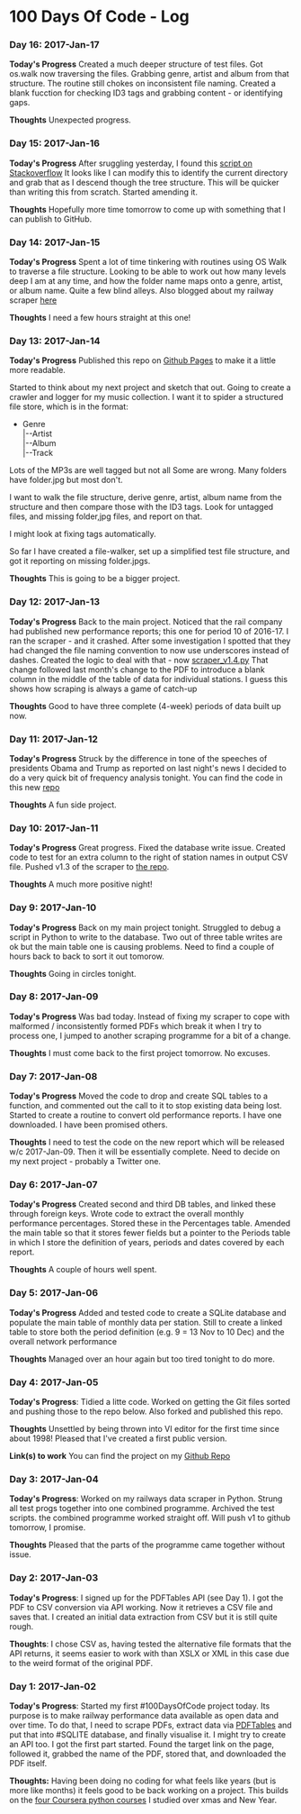 # 100 Days Of Code - Log

### Day 16: 2017-Jan-17

**Today's Progress** Created a much deeper structure of test files. Got os.walk now traversing the files. Grabbing genre, artist and album from that structure. The routine still chokes on inconsistent file naming. Created a blank fucction for checking ID3 tags and grabbing content - or identifying gaps. 

**Thoughts** Unexpected progress.

### Day 15: 2017-Jan-16

**Today's Progress** After sruggling yesterday, I found this [script on Stackoverflow](http://stackoverflow.com/questions/7201203/python-current-directory-in-an-os-walk) It looks like I can modify this to identify the current directory and grab that as I descend though the tree structure. This will be quicker than writing this from scratch. Started amending it. 

**Thoughts** Hopefully more time tomorrow to come up with something that I can publish to GitHub.

### Day 14: 2017-Jan-15

**Today's Progress** Spent a lot of time tinkering with routines using OS Walk to traverse a file structure. Looking to be able to work out how many levels deep I am at any time, and how the folder name maps onto a genre, artist, or album name. Quite a few blind alleys. Also blogged about my railway scraper [here](http://10ml.com/2017/01/scraping-goes-off-the-rails/)

**Thoughts** I need a few hours straight at this one!

### Day 13: 2017-Jan-14

**Today's Progress** Published this repo on [Github Pages](http://apperdeen.org/100-days-of-code/) to make it a little more readable. 

Started to think about my next project and sketch that out. Going to create a crawler and logger for my music collection. I want it to spider a structured file store, which is in the format: 

* Genre  
|--Artist  
   |--Album  
      |--Track  

 Lots of the MP3s are well tagged but not all Some are wrong. Many folders have folder.jpg but most don't. 

 I want to walk the file structure, derive genre, artist, album name from the structure and then compare those with the ID3 tags. Look for untagged files, and missing folder,jpg files, and report on that. 

 I might look at fixing tags automatically.

 So far I have created a file-walker, set up a simplified test file structure, and got it reporting on missing folder.jpgs.

**Thoughts** This is going to be a bigger project.  

### Day 12: 2017-Jan-13

**Today's Progress** Back to the main project. Noticed that the rail company had published new performance reports; this one for period 10 of 2016-17. I ran the scraper - and it crashed. After some investigation I spotted that they had changed the file naming convention to now use underscores instead of dashes. Created the logic to deal with that - now [scraper_v1.4.py](https://github.com/watty62/SRPPM/) That change followed last month's change to the PDF to introduce a blank column in the middle of the table of data for individual stations. I guess this shows how scraping is always a game of catch-up

**Thoughts** Good to have three complete (4-week) periods of data built up now. 

### Day 11: 2017-Jan-12

**Today's Progress** Struck by the difference in tone of the speeches of presidents Obama and Trump as reported on last night's news I decided to do a very quick bit of frequency analysis tonight. You can find the code in this new [repo](https://github.com/watty62/pres_speeches)

**Thoughts** A fun side project.

### Day 10: 2017-Jan-11

**Today's Progress** Great progress. Fixed the database write issue. Created code to test for an extra column to the right of station names in output CSV file. Pushed v1.3 of the scraper to [the repo](https://github.com/watty62/SRPPM). 

**Thoughts** A much more positive night!

### Day 9: 2017-Jan-10

**Today's Progress** Back on my main project tonight. Struggled to debug a script in Python to write to the database. Two out of three table writes are ok but the main table one is causing problems. Need to find a couple of hours back to back to sort it out tomorow.

**Thoughts** Going in circles tonight.

### Day 8: 2017-Jan-09

**Today's Progress** Was bad today. Instead of fixing my scraper to cope with malformed / inconsistently formed PDFs which break it when I try to process one, I jumped to another scraping programme for a bit of a change.

**Thoughts** I must come back to the first project tomorrow. No excuses.

### Day 7: 2017-Jan-08

**Today's Progress** Moved the code to drop and create SQL tables to a function, and commented out the call to it to stop existing data being lost. Started to create a routine to convert old performance reports. I have one downloaded. I have been promised others.

**Thoughts** I need to test the code on the new report which will be released w/c 2017-Jan-09. Then it will be essentially complete. Need to decide on my next project - probably a Twitter one.

### Day 6: 2017-Jan-07

**Today's Progress** Created second and third DB tables, and linked these through foreign keys. Wrote code to extract the overall monthly performance percentages. Stored these in the Percentages table. Amended the main table so that it stores fewer fields but a pointer to the Periods table in which I store the definition of years, periods and dates covered by each report.

**Thoughts** A couple of hours well spent.

### Day 5: 2017-Jan-06 

**Today's Progress** Added and tested code to create a SQLite database and populate the main table of monthly data per station. Still to create a linked table to store both the period definition (e.g. 9 = 13 Nov to 10 Dec) and the overall network performance

**Thoughts** Managed over an hour again but too tired tonight to do more.

### Day 4: 2017-Jan-05 

**Today's Progress**: Tidied a litte code. Worked on getting the Git files sorted and pushing those to the repo below. Also forked and published this repo.

**Thoughts** Unsettled by being thrown into VI editor for the first time since about 1998! Pleased that I've created a first public version. 

**Link(s) to work**
You can find the project on my [Github Repo](https://github.com/watty62/SRPPM)

### Day 3: 2017-Jan-04 

**Today's Progress**: Worked on my railways data scraper in Python.  Strung all test progs together into one combined programme. Archived the test scripts. the combined programme worked straight off. Will push v1 to github tomorrow, I promise.

**Thoughts** Pleased that the parts of the programme came together without issue.

### Day 2: 2017-Jan-03

**Today's Progress**: I signed up for the PDFTables API (see Day 1). I got the PDF to CSV conversion via API working. Now it retrieves a CSV file and saves that. I created an initial data extraction from CSV but it is still quite rough.

**Thoughts**: I chose CSV as, having tested the alternative file formats that the API returns, it seems easier to work with than XSLX or XML in this case due to the weird format of the original PDF. 

### Day 1: 2017-Jan-02

**Today's Progress**: Started my first #100DaysOfCode project today. Its purpose is to make railway performance data available as open data and over time. To do that, I need to scrape PDFs, extract data via [PDFTables](http://twitter.com/@pdftables) and put that into #SQLITE database, and finally visualise it. I might try to create an API too. I got the first part started. Found the target link on the page, followed it, grabbed the name of the PDF, stored that, and downloaded the PDF itself.

**Thoughts:** Having been doing no coding for what feels like years (but is more like months) it feels good to be back working on a project. This builds on the [four Coursera python courses](https://www.coursera.org/specializations/python) I studied over xmas and New Year. 

